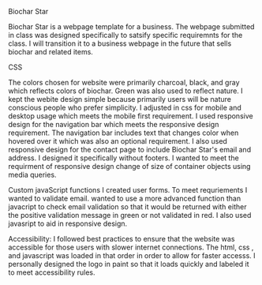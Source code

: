 Biochar Star

Biochar Star is a webpage template for a business.  The webpage submitted in class was designed specifically to satsify specific requiremnts for the class.  I will  transition it to a business webpage in the future that sells biochar and related items.

CSS 

The colors chosen for website were primarily charcoal, black, and gray which reflects colors of biochar.  Green was also used to reflect nature.  I kept the webite design simple because primarily users will be nature conscious people who prefer simplicity. I adjusted in css for mobile and desktop usage which meets the mobile first requirement. I used responsive design for the navigation bar which meets the responsive design requirement.  The navigation bar includes text that changes color when hovered over it  which was also an optional requirement. I also used responsive design for the contact page to include  Biochar Star's email and address. I designed it specifically without footers.  I wanted to meet the requirment of responsive design change of size of container objects using media queries.     



Custom javaScript functions
 I created user forms.  To meet requriements I wanted to validate email.  wanted to use a more advanced function than javacript to  check email validation so that it would be returned with either the positive validation message in green or not validated in red.  I also used javasript to aid in responsive design.

  

Accessibility:  I followed best practices to ensure that the website was accessible for those users with slower internet connections. The html, css , and javascript was loaded in that order in order to allow for faster accesss.   I  personally designed the logo in paint so that it loads quickly and labeled it to meet accessibility rules.  


